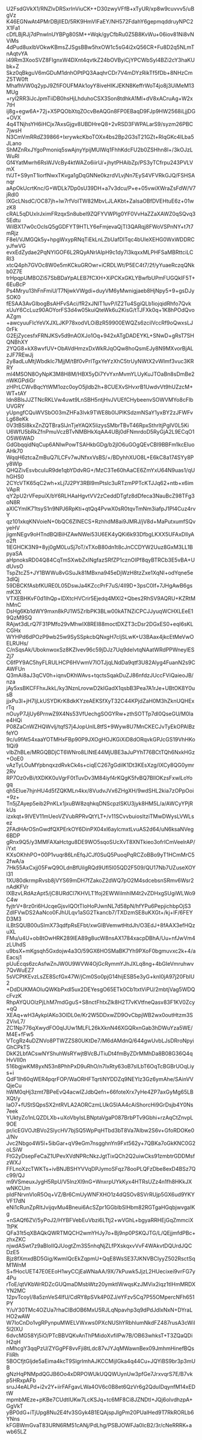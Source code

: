 U2FsdGVkX1/RNZlvDRSxrInViuCK++D30zwyVFfB+xTyUR/xp8w9cuvvv5/uBgVz
K46EGNwAt4PMrDBjIlED/5RK9HmVIFaEY/NH572FdahY6gepmqddruyNPC2X1Fa1
cDfLBjRJj7dPnwlnUYBPg80SM++Wqk/gyCfbRu0Z5B8KvWu+06iov81Ni8vNViMs
4dPud8uxlbVOkwKBmsZJSgsBBw5hxOW1c5sG4i2xQ56CR+Fu8D2q5NLmTnAqtvYA
i49Rm3XooSVZ8FIgnxW4DXnt4qvtkZ24bOVByiCjYPCWbSyl4BZi2cY3haKUbk+Z
Skz0qBkguV6mGDuM1dnhOPtPQ3AaqhrCDr7V4mDYzRikTf5fDb+8NHzCmZ5TW0ft
MhafhVW0q2ypJ9ZfiFOUFMAk1oyY8iveHIKJEKN8KeffrWoT4jo8j3UiMeM13MUg
+ryl2RR3iJcJpmTiiDB0hsHjLhduhoCSX3Son8tdhkA1Ml+dV8xACruAg+W2x7tH
ij8g+egw6A+72j+X5PQObXtqZOcvBeAQGn8FP0EBaqD9FJp9HW2568iLjjDG+OVX
4q4TNjhsYH6iHCjx7AxsGjgv8UBDHreQ8+2vRSD3FWPALarS9/syzm26PBC7jwsH
N3CmVmRRdZ39866+IxrywkcKboTOXx4bs2Bp2G3sT21GZt+RIqGKc4ILba5JLano
ShMZnRxJYgoPmoniq5swAjnyYpijMUlWq1FhhKdcFU2b0ZSHhn8l+/3kOJzLWuRl
Gf4YatMwrh6RsWJVcBy4ktWAZo6iirU/+jhytPHAibZp/PS3yTCfrpu243PVLVmX
tVJT+S9ynT1iorfNwxTKvga1gDqGNNe0kzrdVLvjNn7EyS4VFVRkGJQ/FSHSAnqr
aApOkUcrtKnc/G+WDLk7Dp0sU39DH+a7v3dcu/P+e+05vwiXWraZsFdW/V7jRdl0
IXGcLNsdC/OC87jh+lw7rfVoITW82MbvLJLAKbt+ZaIsaOBfDVEHtuE6z+01wzK8
cRAL5qDUxIrJximFRzqxSn8ubel9ZQFYVWPlg0YF0VvHaZZaXAWZ0qSQvq35Edtu
WilBX17w0cOclsQ5gGDFYT9HTLY6eFmjevaQjTI3QARqj8FWoVSPnNY+t7t7mRjz
F8eI/VJMGQk5y+hpgWxypRNqTiEkLnLZbUafDITqc4bUIeXEHG0WxWDDRCyJfwVG
evxEdZydae2PqNYIGOF6L2RQyANrlAIpH9c1dy7l3kqxxMLPHFSaMBRttciLCRI3
xtcQ4ph7GVOc8W0e5mKCkuGROwr+iCRDLWt/P5EC4t7/2f/yYuaeRczqQNkb0Z7E
trHpqpUMBOZi57SbBDaYpALEB7fCXH+XiPCKxGKLYBwfbUPmFUGQkIF5T+6EuBcP
Ps4Mryu13hFnFmiU/T7NjwkVWgdi+duyVM6yMwnigjaeb8HjNpy5+9+gsDJySOK0
fESAA3AvGIbogBsAHFvSAci/fR2xJNIT1uvP/lZ2Tu4SgiQLb1iojqidRhfo7Qvk
xUuY6CcLuz90AOYorFS3d4w05kuiQteWk6u2KisG/tTJFXk0q+1K8hPOdQvoAZgm
+awcyuuFIcYeVXJXLJKP78xodVLOiBzR59900EWQZs6zcilVccRf9oQwxsLJ0rFk
G2EjZycesfxFRNJKSv5d9nAOXJo1Oq+942xATgDADEYKL+SNwD+gRsT7SHQNBhXY
2YQG8+kX8wvfUV+ObAVdHmzxDxWkRJqOQw8hoQsmEJy8N9MXvorBjALzJF7REwJj
2y8adLuMtjWbdkIc7MjjM/tBf0vPrITgxYeYzXhC5trUyNWtX2vWImf3vuc3KRRY
ml4MSON8OyNpK3M8H8M/HBX5yDi7YvYxnMvmYLUyKuJTOaBn8sDmBe2nWKGPdiGr
zHPrLCWvBqcYtWM1ozc0oyO5jldb2h+8CUEXvSHvxrB1UwdvVt9hUZzcM+WT+tAY
Idn8BlsJJZTNcRKLVw4uwt9LnSBH5ntjHvJVUEfCHybeenvSOWVMYo8cFlbUVGRY
yUpngfCQuWVSbO03mZHFa3lvk9TWE8b0lJPlKSdzmNSaY1yxBY2zJFWFvLg68eKk
0V3tBSl8kxZnZQTBraSlJnTjeYAQX5IizysSMbrTBvT46RpxSthrltjPgIV0L5Ki
U6WfU5bRkZfnPmuVczBTvNMBHkXqAA4UBj0dFNmrdoD5RyGjA2L9ECqO1O5W6WAD
GdGbqqidNqCup6ANlwPowTSAHkbGDg/b2jlO6uGOgQEvCBI9BBFm1kcEluoAHk70
WqqH6ztcaZmBuQ7lLCFv7wJNfxxVsBS/+/BDyhhXUO8L+E6kC8a174SYy8Py8Wlp
QHQZivEsvbcuIuR9de1qbYDdvRG+/MzC3Te60hAaCE6ZmYxU64N9uas1/qUhGHS0
2CYcVTK65qC2wh+xLj7J2PY3RBl9mPtslc3uRTzmPPTcKTJJq62+ntb+x6imVApR
qY2pU2rVFepuiX/bY6RLHAaHgvtVV2zCeddDTgfz8dDfeca3NauBcZ98TFg3oN8R
aXlCYmIK71tsyS1n9NPJ6RpKti+qtQq4PvwX0sR0tqvTmNm3iafpJ1Pl4Cuz4rvY
qz101xkqKNVoieN+0bQC6ZINECS+RzhhdM8ai9JMRJ/jV8d+MaPutxumfSQvyeHV
jigmNEgv9oHTndBQlBiHZAwNWei53U6EK4yQKi6k93DfbgLKXX5UFAxDlIyAo2ft
1lEGHCK3N9+8yj0gM0LuSj7oT/xTXoB80dn1t8cJnCCDYW2Uuz8GxM3LL1BpyaSA
aHpnoksRD04Q84CqTmSXwbZxINgfazSRfZP1cznOIPf8qyBTRCb3E5vBA+UdUvsO
TspZtcZ5+JY1BWWu8vGSuJk81MBxna945eDjWzH8tzZxe1XqNl+odYqne5e3dlQj
59DBCKfAsbfKURE0L05DswJa4KZccPrF7uS/4Il9D+3psC0If+7JHgAwB6gsmK3X
VTXEBHKvF0d1IhQp+IDXtcHVCrir5Ejedq4MXl2+Qbes2RhSV9AQRU+KZRtMhMnC
DsHg6Kb1dWY9mxn8kPJ1W5ZrIbPK3BLw00kATNZiCPCJJyuqWCHXLEeE19QzM9SQ
RAjwt3dLrQ7F31PMfo29vMhwlX8REI88moctDXZT3cDsr2DGxES0+eqI6sKLCGHx
WYHPd6dPOzP9wb25w9SySSpkcbQNxgH7cljSLwK+U3BAax4jkcEtMeVwOELRUHs/
C/nSqsAk/UboknwoxSz8KZIvev96c59jDJz7Uq9deIvtqNAatWRdPPWneylESZj7
C6fPY9AC5hyFLRULHCP6HVwmV7lOTJjqLNdDa9qtf3U82Alyg4FuanN2s9CAWFUn
Q3mAi8aJ3qCV0h+iqnvDKhWAvs+tqctsSqakDuZJ86nfdzJUccFViQaieoJB/nza
jAy5xsBKCFFhxJkkL/ky3NznLrovwD2kIGadX1qsbB3Pea7A1rJe+UBtOK8Y0usB
jjxPu3l+jH7ljLkUSYDKrK8dkKYzeAEKSfXyT32C44KPjdZaH0M3hZknUQHExrTq
nOuyP7JjUy6PrnwZ9X4Ns53VfUechgSOGYRw+zthSOTTp7dl0QseGU/M0lae4HQi
P08ZaCnWZHQWvlj/tqfS7j4JopUnIL8tfS+9Wyw8U7MnCKECJvTyEkOPAIBzfeYO
9c/u9fAt54xaaYOTMHxFBp90P9JXOgHOJKGiXiD8dORqvkGPJcGS19VhHKo1lQi9
vIbZhBLe/MRGQBDjCT6WNro8LINtE44MjUBE3aJuPYhT76BCtTQh6NxkHGz+OoE0
vAzTyLOuMYpbnqxzdRvkCk4s+ciqEC267gGdilK1Dt3KEsXzg/IXCy8QG0ymr2Rv
RP7Oz0vBi/tXDKK0uVgrF0tTuvDv3M84iyf4rKQgK5fvBQ7BllOKzsFxwlLoYogq
qh5EIue7hjnHU4d5fZQKMLn4kx/8VudvJVx6ZHgXH/9wdSHL2kia7zOPpOoi+9z+
Tn5jZAyep5eib2PnKLx1jxuBW8zqhkqDNScpzlSKU3jyk8HM5L/a/AWCyYPjRkUs
izxkqt+9IVEV11mUeoVZVubRPRvQtYLT+/v11SCvvbuiosItziTMwDWysLVWLsez
2FAdHArOSnGwdfQXPErkOY6DinPX04xl6aylcmxtLvuAS2d64/uN6ksaNVeg6BDP
gRnx9Q5/y3MMFAXaHctgu8DE9WO5sqoSUcXvT8XNTkieo3ofrICmVeelrAP/iYxt
KXsOKhhPO+00P1vuqr86LnEfqJCJf0SuQ5PuoqPqRCZoBBo9yT1HCmMrC52fwA/a
7Hk55AxCxjj05FwQ9OLdnBfUiIgRQd9Ufl5I05QD2F509/QU17Nb7UZuseXOYl31
1XU80dkrmpRvsb8jVYS69mDH7fZakoZ2dWQ7pO2M4sdcebsnSRmv6Wsr2nAdKFVr
IXBzvLRdAzApt5/jC8URdCl7KHVLT1foj2EWWilmhIM4t2vZDHxgSUgiWLWo9C4w
fyjtrV+8rz0ri6HJcqeGjsvIQOtTIoHoPJwnNL7d58pN/hfYPu6PepjichbpOjS3
ZdIFVwDS2AaNco0FJhULqv1aSG2Tkancb7/TXDzmSE8uKXGt+/kj+lF/6FEYD3M3
iLBtSQUB00uSlmX73qdfpRsEFbt/xwGIBVemwtHtdJh/O3EdJ+8fAAX3efHQzuXL
FMu/u4U+ob8tOwHRK289lEA89g8ucW8nsAX1784xacpDBhA/Uu+nfJwVm4zLUhdS
u9bsX+mKgsqh5Gxdojw4a3O/59GX6HOSMaBK7Yh9PXoF0bgmuvxc2k+4/aEacsj1
pUuEcqs6zcAsfwZnJW0U9WVW4OjGcRymmYJhJXLq8ng+4bGIeVmruhwv7QvWuEZ7
5sVCPtKEvzLsZE8ScfGx47W/jCm0So0pjG14hijESB5e3yG+knI0jA97j20FbIU2
+DdDUKMAOIuQWKbPxdl5ux2DEYesgO65ETk0Cb1txtViPU/2mbtjVag5WDQcFvzK
RhpAYQUOIzPjLhM7mdGguS+S8nctFhtxZlk8H2T7vKVtfneQasv83F1KV0Zcy+qQ
XEAq+wH3AykplAKo3OlDL0e/Kr2W5DDxwZD9OvCbpjWB2wx0outHtzm3S2VivL7/
ZC1Np776qXwydFO0qIJUw1MLFL26kXknN46XGQRxnGab3hDWuYza5WE/M4E+fFw5
VTcgRz4uDZNVo8PTWZZS80UKtDe7/M6dAMdnQ/644gwUvbLJsDRroNpyiGhCPkTS
DkK2LbfACswNYShuhWsRYwjtBVcBJTiuDt4fmByZDrMMhDa8B08G36Q4qHvVII0n
516bgjwKM8yxN53n8PhhPxD9uRhO/n7IxRty63oB7sILbT6OqTcBGBrUOqLiys+i
QdF1lh60qWER4pqrFOP/WaORHFTqrtiNYDDZq9NEYlz3Gz6ymAhe/SAinVVQjeCu
hWM0qHj3zmt7BPeEvQ4acwIZJdbQefn+66foteXrx7yHe4ZP7axGyMg65LBXQt/y
IaO7+fUStSQpsSX2ntRVLA2AORCzmLUkG5IAA4cAiShorcHi9GrDsjb4Y0Ns7eek
YUktyZo1nLQZDLXb+uXoVbyIsLBNptaVgaP087BrbPTv9Gbhi+rzAqCtZnvpL9OE
pr/icEGVOJtBVo2SlycHV7bjSQ5WpPqHTbd3bT8Va7AIbw2S6v+GfoRDOKe0J/Nv
Jvc2Nbgo4W5l+5ibGar+qV9eGm7nsgghnYn9Fxt562y+7QBKa7oGkKNC0G2oLSiW
FtG2yDsepFeCaZ1UPevXVdNPRcNkzJgtTixQCh2Q2uiwCks91zmbtrGDDMsfzWXJ
FFLnoXzcTWKTs+ivBNJBSHYVVqDPJymoSFqz78ooPLQFzDbe8exD4BSz7Qc99/QJ
m9VSmeuxJygH5RpU/V5lnzXl9nG+WnxrpUYkKyx4HTRsUZz4n1fh8HKkJXwNKCUm
pIdFNrvnVloR5Oq+VZ/Br6CmUyWNFXHO1z4dQSOv8SVrRUjp5GX6ud9YKYVF17dN
eNi1cRunZpRItJvijqvMu4Bneui6AcSZpr1GGblbSlHbm82RGTgaHGqbjwvgaIKg
+nSAQf6ZV/5yPoJ2/HYBFVebEuVbzi6LTtj2+wVGhL+bgyaRRHEjGqZmmciXTtPK
QFa31t5qXBAQkQWRTMQCH2wmYHJy7o+Bj9np0PSKQJTG/L/QEjjmfdPBc+zhxZKC
njwdASwt7z9aBlolIQJUogtZm3S5nhqNjZLfPXskqxvVvF4WAkvtDQUrdJQCDzE5
Bjz8fXmxdBD5Gig/KwmIQcEkZqpmU+QqE8WsSE37JKNVBClyyZ502RsctSqM1WnM
S+fHocUET47E0EEoH1wyCCjEaWNaAA/9X/7kPuwk5JjzL2HUecixei9vrFG7y4Pu
rToE/qtVKbWrRDZcGUQmaDMsbWtz20ymktlWwqsKzJMVix2iqz1tIHmMRDXYN2MC
12pvTcoyI/8a5znVeS4IfU/CdRY8pSVk4P0ZJ/eYFzv5Cq7P55OMpercNFh651PY
Y/uY30TMc4OZUa7rhaClBdOB6MxU5RJLqNpavhp3q9dPdJdlxNxN+DYraLHO2wAW
W7IoCnDo1vgRPynpuMWELVWxws0PXcNUShYRbhlumNkdFZ487rusA3cWiI5I2lXU
6dvcMG58Yj5iO/PTcBBVQKvAnThPMidoXvfilPw7B/OB63whksT+T3ZQaQDiH2qH
nMhcgY3qqPzU/ZYGgPF8vvFji8tLdc87vJYJqMWawnBex09JmhmHinefBQsFIiRh
5BOCfjtGljde5aEima4kcT9SlgrlmhAJKCCMijlGka4q44Cu+JQYiBS9br3p3mUB
gNzHqPNMpdQGJB6Oo4xDRPOWUkUQQWUynUw3pfGe7JrxvqrS7E/B7vkp5HRxpAFb
sruJ4eALPd+i2v2Y+iirFAFgavLWa4OV6c0B8et6QzVr6g2QduIDqynfM14xEDtW
mpmbMEze+pKBe7CUdtIUKw7LcKSJq+tc6MF8Ci8JZNDtI+JQj6oIvdhzpA+GgVkT
yBP0dG+iTjUpg8Nu2E4fv3SGyk4B1EQAjspJlgPm20PUalHed9T7RkRORLb6YNns
kFGBWmGvaT83URN6RM51cANj/PdLhg/PSBJOWFJa0IcB2/3r/cNeRRRK+awb65LZ
